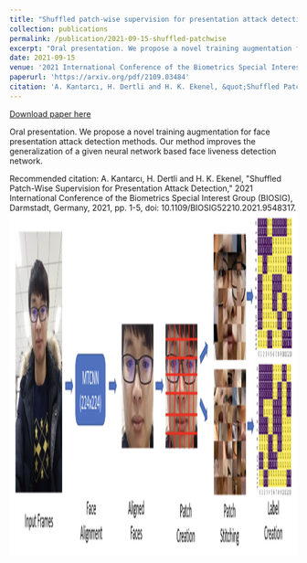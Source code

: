 ```yaml
---
title: "Shuffled patch-wise supervision for presentation attack detection"
collection: publications
permalink: /publication/2021-09-15-shuffled-patchwise
excerpt: "Oral presentation. We propose a novel training augmentation for face presentation attack detection methods. Our method improves the generalization of a given neural network based face liveness detection network.<br/> <img src='/images/shuffled.png' width=800 height=600>"
date: 2021-09-15
venue: '2021 International Conference of the Biometrics Special Interest Group (BIOSIG)'
paperurl: 'https://arxiv.org/pdf/2109.03484'
citation: 'A. Kantarcı, H. Dertli and H. K. Ekenel, &quot;Shuffled Patch-Wise Supervision for Presentation Attack Detection,&quot; 2021 International Conference of the Biometrics Special Interest Group (BIOSIG), Darmstadt, Germany, 2021, pp. 1-5, doi: 10.1109/BIOSIG52210.2021.9548317.'
---
```


<a href='https://arxiv.org/pdf/2109.03484'>Download paper here</a>

Oral presentation. We propose a novel training augmentation for face presentation attack detection methods. Our method improves the generalization of a given neural network based face liveness detection network.

Recommended citation: A. Kantarcı, H. Dertli and H. K. Ekenel, "Shuffled Patch-Wise Supervision for Presentation Attack Detection," 2021 International Conference of the Biometrics Special Interest Group (BIOSIG), Darmstadt, Germany, 2021, pp. 1-5, doi: 10.1109/BIOSIG52210.2021.9548317.
<br/> <img src='/images/shuffled.png' width=800 height=600>